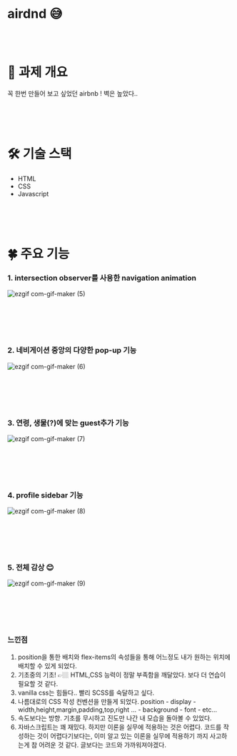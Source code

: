 # airdnd 😅

<br/>

<br/>


# 📑 과제 개요

꼭 한번 만들어 보고 싶었던 airbnb ! 벽은 높았다..

<br/>

<br/>

<br/>


# 🛠 기술 스택

- HTML
- CSS
- Javascript

<br/>

<br/>

<br/>

# 🍀 주요 기능




### 1. intersection observer를 사용한 navigation animation
![ezgif com-gif-maker (5)](https://user-images.githubusercontent.com/96774661/163691199-324c8923-2939-4119-bfe5-b925e6098a81.gif)

<br/>

<br/>

<br/>

<br/>




### 2. 네비게이션 중앙의 다양한 pop-up 기능
![ezgif com-gif-maker (6)](https://user-images.githubusercontent.com/96774661/163691202-194c8114-149a-43e3-9a75-116447aa5af6.gif)

<br/>

<br/>

<br/>

<br/>


### 3. 연령, 생물(?)에 맞는 guest추가 기능
![ezgif com-gif-maker (7)](https://user-images.githubusercontent.com/96774661/163691204-41dc87c3-89f6-4cbf-9f18-64cf71b32ce0.gif)

<br/>

<br/>

<br/>

<br/>


### 4. profile sidebar 기능
![ezgif com-gif-maker (8)](https://user-images.githubusercontent.com/96774661/163691205-03cb3a2d-afd7-46c1-b31d-b50b3e04cdd1.gif)

<br/>

<br/>

<br/>

<br/>


### 5. 전체 감상 😊
![ezgif com-gif-maker (9)](https://user-images.githubusercontent.com/96774661/163691208-99b3b9ce-6e44-46b2-87a4-69dfe7216361.gif)

<br/>

<br/>

<br/>

<br/>


### 느낀점

1. position을 통한 배치와 flex-items의 속성들을 통해 어느정도 내가 원하는 위치에 배치할 수 있게 되었다.
2. 기초중의 기초! 👉🏼 HTML,CSS 능력이 정말 부족함을 깨달았다. 보다 더 연습이 필요할 것 같다.
3. vanilla css는 힘들다.. 빨리 SCSS를 숙달하고 싶다.
4. 나름대로의 CSS 작성 컨벤션을 만들게 되었다. position - display - width,height,margin,padding,top,right ... - background - font - etc...
5. 속도보다는 방향. 기초를 무시하고 진도만 나간 내 모습을 돌아볼 수 있었다.
6. 자바스크립트는 꽤 재밌다. 하지만 이론을 실무에 적용하는 것은 어렵다. 코드를 작성하는 것이 어렵다기보다는, 이미 알고 있는 이론을 실무에 적용하기 까지 사고하는게 참 어려운 것 같다. 글보다는 코드와 가까워져야겠다.
